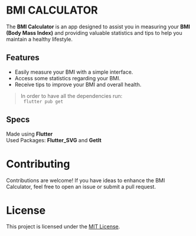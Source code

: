 # BMI CALCULATOR

 The **BMI Calculator** is an app designed to assist you in measuring your **BMI (Body Mass Index)** and providing valuable statistics and tips to help you maintain a healthy lifestyle.

 ## Features
 - Easily measure your BMI with a simple interface.
 - Access some statistics regarding your BMI.
 - Receive tips to improve your BMI and overall health.


> In order to have all the dependencies run:<br>
``` flutter pub get```

## Specs
Made using **Flutter** <br>
Used Packages: **Flutter_SVG** and **GetIt**

# Contributing
Contributions are welcome! If you have ideas to enhance the BMI Calculator, feel free to open an issue or submit a pull request.

# License
This project is licensed under the [MIT License](https://github.com/fagnerdossantos/bmi/blob/main/LICENSE).
